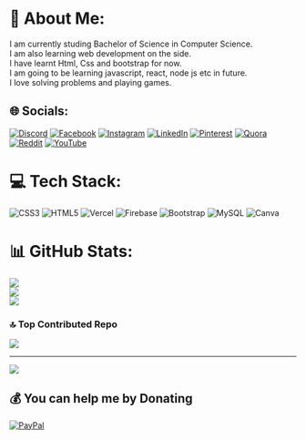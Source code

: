# 💫 About Me:

I am currently studing Bachelor of Science in Computer Science.<br>I am also learning web development on the side.<br>I have learnt Html, Css and bootstrap for now.<br>I am going to be learning javascript, react, node js etc in future.<br>I love solving problems and playing games.

## 🌐 Socials:

[![Discord](https://img.shields.io/badge/Discord-%237289DA.svg?logo=discord&logoColor=white)](https://discordapp.com/users/294426338553757697) [![Facebook](https://img.shields.io/badge/Facebook-%231877F2.svg?logo=Facebook&logoColor=white)](https://www.facebook.com/profile.php?id=100063331077186) [![Instagram](https://img.shields.io/badge/Instagram-%23E4405F.svg?logo=Instagram&logoColor=white)](https://www.instagram.com/realmrdark/) [![LinkedIn](https://img.shields.io/badge/LinkedIn-%230077B5.svg?logo=linkedin&logoColor=white)](www.linkedin.com/in/muhammad-arham-murtaza) [![Pinterest](https://img.shields.io/badge/Pinterest-%23E60023.svg?logo=Pinterest&logoColor=white)](https://pin.it/1MrE52YYN) [![Quora](https://img.shields.io/badge/Quora-%23B92B27.svg?logo=Quora&logoColor=white)](https://www.quora.com/profile/Muhammad-Arham-Murtaza) [![Reddit](https://img.shields.io/badge/Reddit-%23FF4500.svg?logo=Reddit&logoColor=white)](https://reddit.com/user/DarkGamer101) [![YouTube](https://img.shields.io/badge/YouTube-%23FF0000.svg?logo=YouTube&logoColor=white)](https://youtube.com/@MrDark1)

# 💻 Tech Stack:

![CSS3](https://img.shields.io/badge/css3-%231572B6.svg?style=for-the-badge&logo=css3&logoColor=white) ![HTML5](https://img.shields.io/badge/html5-%23E34F26.svg?style=for-the-badge&logo=html5&logoColor=white) ![Vercel](https://img.shields.io/badge/vercel-%23000000.svg?style=for-the-badge&logo=vercel&logoColor=white) ![Firebase](https://img.shields.io/badge/firebase-%23039BE5.svg?style=for-the-badge&logo=firebase) ![Bootstrap](https://img.shields.io/badge/bootstrap-%238511FA.svg?style=for-the-badge&logo=bootstrap&logoColor=white) ![MySQL](https://img.shields.io/badge/mysql-4479A1.svg?style=for-the-badge&logo=mysql&logoColor=white) ![Canva](https://img.shields.io/badge/Canva-%2300C4CC.svg?style=for-the-badge&logo=Canva&logoColor=white)

# 📊 GitHub Stats:

![](https://github-readme-stats.vercel.app/api?username=ArhamMurtaza&theme=dark&hide_border=false&include_all_commits=true&count_private=false)<br/>
![](https://github-readme-streak-stats.herokuapp.com/?user=ArhamMurtaza&theme=dark&hide_border=false)<br/>
![](https://github-readme-stats.vercel.app/api/top-langs/?username=ArhamMurtaza&theme=dark&hide_border=false&include_all_commits=true&count_private=false&layout=compact)

### 🔝 Top Contributed Repo

![](https://github-contributor-stats.vercel.app/api?username=ArhamMurtaza&limit=5&theme=dark&combine_all_yearly_contributions=true)

---

[![](https://visitcount.itsvg.in/api?id=ArhamMurtaza&icon=0&color=13)](https://visitcount.itsvg.in)

## 💰 You can help me by Donating

[![PayPal](https://img.shields.io/badge/PayPal-00457C?style=for-the-badge&logo=paypal&logoColor=white)](https://www.paypal.com/paypalme/foozee15)
